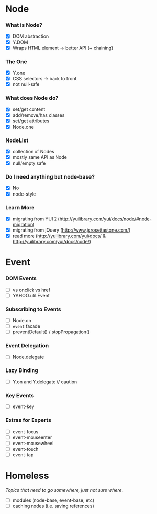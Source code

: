 Node
====

### What is Node?

- [x] DOM abstraction
- [x] Y.DOM
- [x] Wraps HTML element -> better API (+ chaining)

### The One

- [x] Y.one
- [x] CSS selectors -> back to front
- [x] not null-safe

### What does Node do?

- [x] set/get content
- [x] add/remove/has classes
- [x] set/get attributes
- [x] Node.one

### NodeList

- [x] collection of Nodes
- [x] mostly same API as Node
- [x] null/empty safe

### Do I need anything but node-base?

- [x] No
- [x] node-style

### Learn More

- [x] migrating from YUI 2 (http://yuilibrary.com/yui/docs/node/#node-migration)
- [x] migrating from jQuery (http://www.jsrosettastone.com/)
- [x] read more (http://yuilibrary.com/yui/docs/ & http://yuilibrary.com/yui/docs/node/)

Event
=====

### DOM Events

- [ ] vs onclick vs href
- [ ] YAHOO.util.Event

### Subscribing to Events

- [ ] Node.on
- [ ] `event` facade
- [ ] preventDefault() / stopPropagation()

### Event Delegation

- [ ] Node.delegate

### Lazy Binding

- [ ] Y.on and Y.delegate // caution

### Key Events

- [ ] event-key

### Extras for Experts

- [ ] event-focus
- [ ] event-mouseenter
- [ ] event-mousewheel
- [ ] event-touch
- [ ] event-tap

Homeless
========
_Topics that need to go somewhere, just not sure where._

- [ ] modules (node-base, event-base, etc)
- [ ] caching nodes (i.e. saving references)
